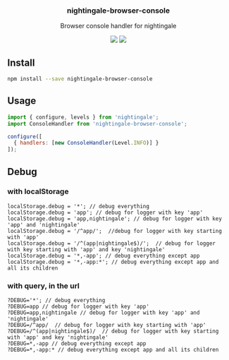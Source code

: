 <h3 align="center">
  nightingale-browser-console
</h3>

<p align="center">
  Browser console handler for nightingale
</p>

<p align="center">
  <a href="https://npmjs.org/package/nightingale-browser-console"><img src="https://img.shields.io/npm/v/nightingale-browser-console.svg?style=flat-square"></a>
  <a href="https://david-dm.org/christophehurpeau/nightingale?path=packages/nightingale-browser-console"><img src="https://david-dm.org/christophehurpeau/nightingale.svg?path=packages/nightingale-browser-console?style=flat-square"></a>
</p>

## Install

```sh
npm install --save nightingale-browser-console
```

## Usage

```js
import { configure, levels } from 'nightingale';
import ConsoleHandler from 'nightingale-browser-console';

configure([
  { handlers: [new ConsoleHandler(Level.INFO)] }
]);
```

## Debug

### with localStorage

```
localStorage.debug = '*'; // debug everything
localStorage.debug = 'app'; // debug for logger with key 'app'
localStorage.debug = 'app,nightingale'; // debug for logger with key 'app' and 'nightingale'
localStorage.debug = '/^app/';  //debug for logger with key starting with 'app'
localStorage.debug = '/^(app|nightingale$)/';  // debug for logger with key starting with 'app' and key 'nightingale'
localStorage.debug = '*,-app'; // debug everything except app
localStorage.debug = '*,-app:*'; // debug everything except app and all its children
```

### with query, in the url

```
?DEBUG='*'; // debug everything
?DEBUG=app // debug for logger with key 'app'
?DEBUG=app,nightingale // debug for logger with key 'app' and 'nightingale'
?DEBUG=/^app/  // debug for logger with key starting with 'app'
?DEBUG=/^(app|nightingale$)/  // debug for logger with key starting with 'app' and key 'nightingale'
?DEBUG=*,-app // debug everything except app
?DEBUG=*,-app:* // debug everything except app and all its children
```
